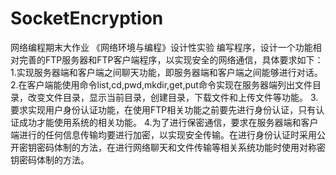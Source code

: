 # SocketEncryption
网络编程期末大作业
《网络环境与编程》设计性实验
编写程序，设计一个功能相对完善的FTP服务器和FTP客户端程序，以实现安全的网络通信，具体要求如下：
1.实现服务器端和客户端之间聊天功能，即服务器端和客户端之间能够进行对话。
2.在客户端能使用命令list,cd,pwd,mkdir,get,put命令实现在服务器端列出文件目录，改变文件目录，显示当前目录，创建目录，下载文件和上传文件等功能。
3.要求实现用户身份认证功能，在使用FTP相关功能之前要先进行身份认证，只有认证成功才能使用系统的相关功能。
4.为了进行保密通信，要求在服务器端和客户端进行的任何信息传输均要进行加密，以实现安全传输。在进行身份认证时采用公开密钥密码体制的方法，在进行网络聊天和文件传输等相关系统功能时使用对称密钥密码体制的方法。
